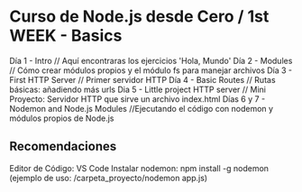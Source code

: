 # Curso de Node.js desde Cero / 1st WEEK - Basics

Día 1 - Intro // Aquí encontraras los ejercicios 'Hola, Mundo'
Día 2 - Modules // Cómo crear módulos propios y el módulo fs para manejar archivos
Día 3 - First HTTP Server // Primer servidor HTTP
Día 4 - Basic Routes // Rutas básicas: añadiendo más urls
Dia 5 - Little project HTTP server // Mini Proyecto: Servidor HTTP que sirve un archivo index.html
Días 6 y 7 - Nodemon and Node.js Modules //Ejecutando el código con nodemon y módulos propios de Node.js

## Recomendaciones
Editor de Código: VS Code
Instalar nodemon: npm install -g nodemon (ejemplo de uso: /carpeta_proyecto/nodemon app.js)